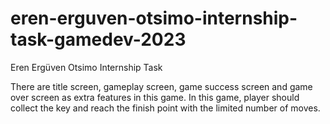 # eren-erguven-otsimo-internship-task-gamedev-2023

Eren Ergüven Otsimo Internship Task

There are title screen, gameplay screen, game success screen and game over screen as extra features in this game.
In this game, player should collect the key and reach the finish point with the limited number of moves.
